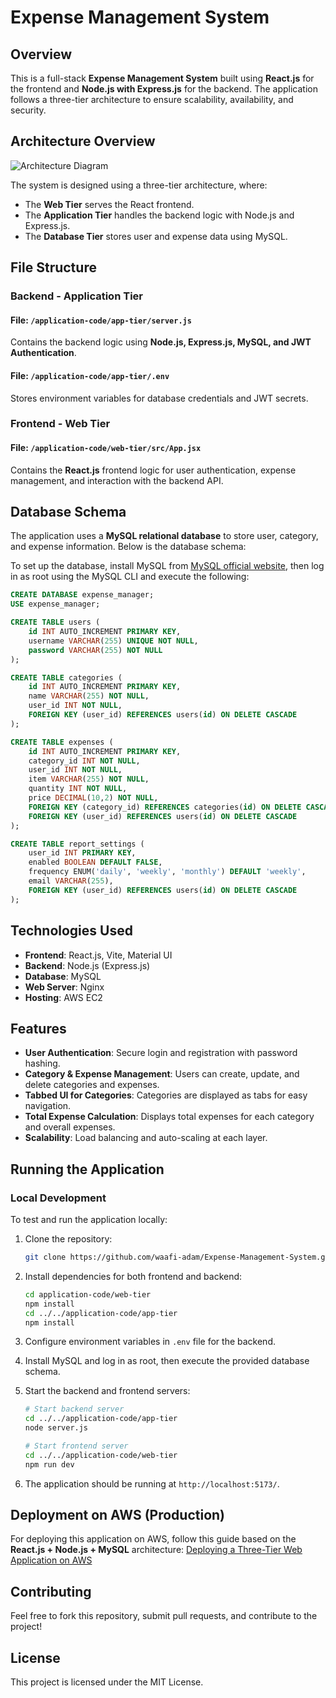 # Expense Management System

## Overview

This is a full-stack **Expense Management System** built using **React.js** for the frontend and **Node.js with Express.js** for the backend. The application follows a three-tier architecture to ensure scalability, availability, and security.

## Architecture Overview

![Architecture Diagram](https://github.com/aws-samples/aws-three-tier-web-architecture-workshop/blob/main/application-code/web-tier/src/assets/3TierArch.png)

The system is designed using a three-tier architecture, where:

- The **Web Tier** serves the React frontend.
- The **Application Tier** handles the backend logic with Node.js and Express.js.
- The **Database Tier** stores user and expense data using MySQL.

## File Structure

### Backend - Application Tier

#### File: `/application-code/app-tier/server.js`

Contains the backend logic using **Node.js, Express.js, MySQL, and JWT Authentication**.

#### File: `/application-code/app-tier/.env`

Stores environment variables for database credentials and JWT secrets.

### Frontend - Web Tier

#### File: `/application-code/web-tier/src/App.jsx`

Contains the **React.js** frontend logic for user authentication, expense management, and interaction with the backend API.

## Database Schema

The application uses a **MySQL relational database** to store user, category, and expense information. Below is the database schema:

To set up the database, install MySQL from [MySQL official website](https://dev.mysql.com/downloads/mysql/), then log in as root using the MySQL CLI and execute the following:

```sql
CREATE DATABASE expense_manager;
USE expense_manager;

CREATE TABLE users (
    id INT AUTO_INCREMENT PRIMARY KEY,
    username VARCHAR(255) UNIQUE NOT NULL,
    password VARCHAR(255) NOT NULL
);

CREATE TABLE categories (
    id INT AUTO_INCREMENT PRIMARY KEY,
    name VARCHAR(255) NOT NULL,
    user_id INT NOT NULL,
    FOREIGN KEY (user_id) REFERENCES users(id) ON DELETE CASCADE
);

CREATE TABLE expenses (
    id INT AUTO_INCREMENT PRIMARY KEY,
    category_id INT NOT NULL,
    user_id INT NOT NULL,
    item VARCHAR(255) NOT NULL,
    quantity INT NOT NULL,
    price DECIMAL(10,2) NOT NULL,
    FOREIGN KEY (category_id) REFERENCES categories(id) ON DELETE CASCADE,
    FOREIGN KEY (user_id) REFERENCES users(id) ON DELETE CASCADE
);

CREATE TABLE report_settings (
    user_id INT PRIMARY KEY,
    enabled BOOLEAN DEFAULT FALSE,
    frequency ENUM('daily', 'weekly', 'monthly') DEFAULT 'weekly',
    email VARCHAR(255),
    FOREIGN KEY (user_id) REFERENCES users(id) ON DELETE CASCADE
);
```

## Technologies Used

- **Frontend**: React.js, Vite, Material UI
- **Backend**: Node.js (Express.js)
- **Database**: MySQL
- **Web Server**: Nginx
- **Hosting**: AWS EC2

## Features

- **User Authentication**: Secure login and registration with password hashing.
- **Category & Expense Management**: Users can create, update, and delete categories and expenses.
- **Tabbed UI for Categories**: Categories are displayed as tabs for easy navigation.
- **Total Expense Calculation**: Displays total expenses for each category and overall expenses.
- **Scalability**: Load balancing and auto-scaling at each layer.

## Running the Application

### Local Development

To test and run the application locally:

1. Clone the repository:
   ```sh
   git clone https://github.com/waafi-adam/Expense-Management-System.git
   ```
2. Install dependencies for both frontend and backend:
   ```sh
   cd application-code/web-tier
   npm install
   cd ../../application-code/app-tier
   npm install
   ```
3. Configure environment variables in `.env` file for the backend.
4. Install MySQL and log in as root, then execute the provided database schema.
5. Start the backend and frontend servers:

   ```sh
   # Start backend server
   cd ../../application-code/app-tier
   node server.js

   # Start frontend server
   cd ../../application-code/web-tier
   npm run dev
   ```

6. The application should be running at `http://localhost:5173/`.

## Deployment on AWS (Production)

For deploying this application on AWS, follow this guide based on the **React.js + Node.js + MySQL** architecture:
[Deploying a Three-Tier Web Application on AWS](https://www.youtube.com/watch?v=amiIcyt-J2A)

## Contributing

Feel free to fork this repository, submit pull requests, and contribute to the project!

## License

This project is licensed under the MIT License.
